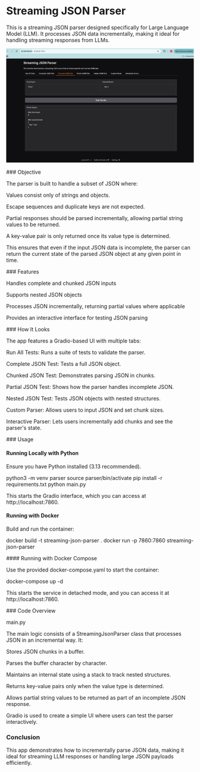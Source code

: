 # Streaming JSON Parser

This is a streaming JSON parser designed specifically for Large Language Model (LLM). It processes JSON data incrementally, making it ideal for handling streaming responses from LLMs.

![image](img/interface.png)

### Objective

The parser is built to handle a subset of JSON where:

Values consist only of strings and objects.

Escape sequences and duplicate keys are not expected.

Partial responses should be parsed incrementally, allowing partial string values to be returned.

A key-value pair is only returned once its value type is determined.

This ensures that even if the input JSON data is incomplete, the parser can return the current state of the parsed JSON object at any given point in time.

### Features

Handles complete and chunked JSON inputs

Supports nested JSON objects

Processes JSON incrementally, returning partial values where applicable

Provides an interactive interface for testing JSON parsing

### How It Looks

The app features a Gradio-based UI with multiple tabs:

Run All Tests: Runs a suite of tests to validate the parser.

Complete JSON Test: Tests a full JSON object.

Chunked JSON Test: Demonstrates parsing JSON in chunks.

Partial JSON Test: Shows how the parser handles incomplete JSON.

Nested JSON Test: Tests JSON objects with nested structures.

Custom Parser: Allows users to input JSON and set chunk sizes.

Interactive Parser: Lets users incrementally add chunks and see the parser's state.



### Usage

#### Running Locally with Python

Ensure you have Python installed (3.13 recommended).

python3 -m venv parser
source parser/bin/activate
pip install -r requirements.txt
python main.py

This starts the Gradio interface, which you can access at http://localhost:7860.

#### Running with Docker

Build and run the container:

docker build -t streaming-json-parser .
docker run -p 7860:7860 streaming-json-parser

#### Running with Docker Compose

Use the provided docker-compose.yaml to start the container:

docker-compose up -d

This starts the service in detached mode, and you can access it at http://localhost:7860.

### Code Overview

main.py

The main logic consists of a StreamingJsonParser class that processes JSON in an incremental way. It:

Stores JSON chunks in a buffer.

Parses the buffer character by character.

Maintains an internal state using a stack to track nested structures.

Returns key-value pairs only when the value type is determined.

Allows partial string values to be returned as part of an incomplete JSON response.

Gradio is used to create a simple UI where users can test the parser interactively.

### Conclusion

This app demonstrates how to incrementally parse JSON data, making it ideal for streaming LLM responses or handling large JSON payloads efficiently.